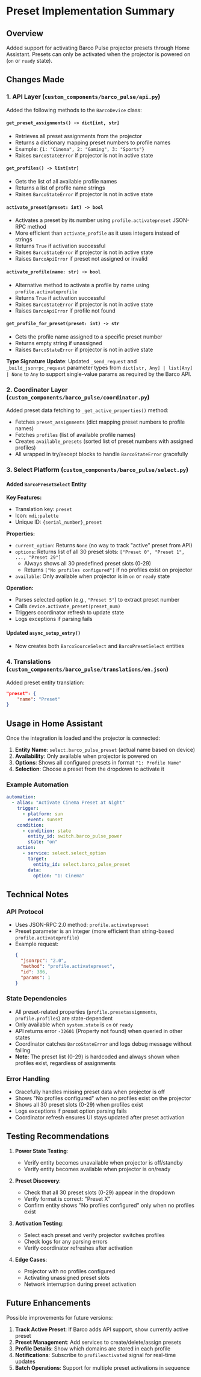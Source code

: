 # Preset Implementation Summary

## Overview

Added support for activating Barco Pulse projector presets through Home Assistant. Presets can only be activated when the projector is powered on (`on` or `ready` state).

## Changes Made

### 1. API Layer (`custom_components/barco_pulse/api.py`)

Added the following methods to the `BarcoDevice` class:

#### `get_preset_assignments() -> dict[int, str]`
- Retrieves all preset assignments from the projector
- Returns a dictionary mapping preset numbers to profile names
- Example: `{1: "Cinema", 2: "Gaming", 3: "Sports"}`
- Raises `BarcoStateError` if projector is not in active state

#### `get_profiles() -> list[str]`
- Gets the list of all available profile names
- Returns a list of profile name strings
- Raises `BarcoStateError` if projector is not in active state

#### `activate_preset(preset: int) -> bool`
- Activates a preset by its number using `profile.activatepreset` JSON-RPC method
- More efficient than `activate_profile` as it uses integers instead of strings
- Returns `True` if activation successful
- Raises `BarcoStateError` if projector is not in active state
- Raises `BarcoApiError` if preset not assigned or invalid

#### `activate_profile(name: str) -> bool`
- Alternative method to activate a profile by name using `profile.activateprofile`
- Returns `True` if activation successful
- Raises `BarcoStateError` if projector is not in active state
- Raises `BarcoApiError` if profile not found

#### `get_profile_for_preset(preset: int) -> str`
- Gets the profile name assigned to a specific preset number
- Returns empty string if unassigned
- Raises `BarcoStateError` if projector is not in active state

**Type Signature Update**: Updated `_send_request` and `_build_jsonrpc_request` parameter types from `dict[str, Any] | list[Any] | None` to `Any` to support single-value params as required by the Barco API.

### 2. Coordinator Layer (`custom_components/barco_pulse/coordinator.py`)

Added preset data fetching to `_get_active_properties()` method:

- Fetches `preset_assignments` (dict mapping preset numbers to profile names)
- Fetches `profiles` (list of available profile names)
- Creates `available_presets` (sorted list of preset numbers with assigned profiles)
- All wrapped in try/except blocks to handle `BarcoStateError` gracefully

### 3. Select Platform (`custom_components/barco_pulse/select.py`)

#### Added `BarcoPresetSelect` Entity

**Key Features:**
- Translation key: `preset`
- Icon: `mdi:palette`
- Unique ID: `{serial_number}_preset`

**Properties:**
- `current_option`: Returns `None` (no way to track "active" preset from API)
- `options`: Returns list of all 30 preset slots: `["Preset 0", "Preset 1", ..., "Preset 29"]`
  - Always shows all 30 predefined preset slots (0-29)
  - Returns `["No profiles configured"]` if no profiles exist on projector
- `available`: Only available when projector is in `on` or `ready` state

**Operation:**
- Parses selected option (e.g., `"Preset 5"`) to extract preset number
- Calls `device.activate_preset(preset_num)`
- Triggers coordinator refresh to update state
- Logs exceptions if parsing fails

#### Updated `async_setup_entry()`
- Now creates both `BarcoSourceSelect` and `BarcoPresetSelect` entities

### 4. Translations (`custom_components/barco_pulse/translations/en.json`)

Added preset entity translation:
```json
"preset": {
    "name": "Preset"
}
```

## Usage in Home Assistant

Once the integration is loaded and the projector is connected:

1. **Entity Name**: `select.barco_pulse_preset` (actual name based on device)
2. **Availability**: Only available when projector is powered on
3. **Options**: Shows all configured presets in format `"1: Profile Name"`
4. **Selection**: Choose a preset from the dropdown to activate it

### Example Automation

```yaml
automation:
  - alias: "Activate Cinema Preset at Night"
    trigger:
      - platform: sun
        event: sunset
    condition:
      - condition: state
        entity_id: switch.barco_pulse_power
        state: "on"
    action:
      - service: select.select_option
        target:
          entity_id: select.barco_pulse_preset
        data:
          option: "1: Cinema"
```

## Technical Notes

### API Protocol
- Uses JSON-RPC 2.0 method: `profile.activatepreset`
- Preset parameter is an integer (more efficient than string-based `profile.activateprofile`)
- Example request:
  ```json
  {
    "jsonrpc": "2.0",
    "method": "profile.activatepreset",
    "id": 386,
    "params": 1
  }
  ```

### State Dependencies
- All preset-related properties (`profile.presetassignments`, `profile.profiles`) are state-dependent
- Only available when `system.state` is `on` or `ready`
- API returns error `-32601` (Property not found) when queried in other states
- Coordinator catches `BarcoStateError` and logs debug message without failing
- **Note**: The preset list (0-29) is hardcoded and always shown when profiles exist, regardless of assignments

### Error Handling
- Gracefully handles missing preset data when projector is off
- Shows "No profiles configured" when no profiles exist on the projector
- Shows all 30 preset slots (0-29) when profiles exist
- Logs exceptions if preset option parsing fails
- Coordinator refresh ensures UI stays updated after preset activation

## Testing Recommendations

1. **Power State Testing**:
   - Verify entity becomes unavailable when projector is off/standby
   - Verify entity becomes available when projector is on/ready

2. **Preset Discovery**:
   - Check that all 30 preset slots (0-29) appear in the dropdown
   - Verify format is correct: "Preset X"
   - Confirm entity shows "No profiles configured" only when no profiles exist

3. **Activation Testing**:
   - Select each preset and verify projector switches profiles
   - Check logs for any parsing errors
   - Verify coordinator refreshes after activation

4. **Edge Cases**:
   - Projector with no profiles configured
   - Activating unassigned preset slots
   - Network interruption during preset activation

## Future Enhancements

Possible improvements for future versions:

1. **Track Active Preset**: If Barco adds API support, show currently active preset
2. **Preset Management**: Add services to create/delete/assign presets
3. **Profile Details**: Show which domains are stored in each profile
4. **Notifications**: Subscribe to `profileactivated` signal for real-time updates
5. **Batch Operations**: Support for multiple preset activations in sequence
